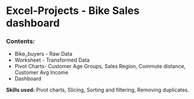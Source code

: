 # Excel-Projects - Bike Sales dashboard

### Contents: 
- Bike_buyers - Raw Data
- Worksheet - Transformed Data
- Pivot Charts-  Customer Age Groups, Sales Region, Commute distance, Customer Avg Income 
- Dashboard

**Skills used:** Pivot charts, Slicing, Sorting and filtering, Removing duplicates.
